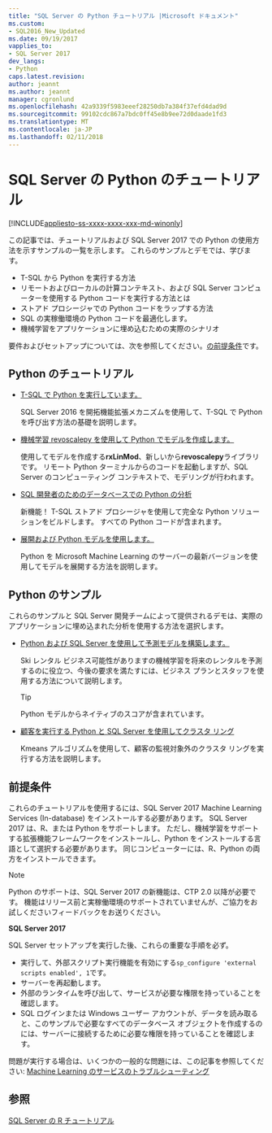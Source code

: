 ```yaml
---
title: "SQL Server の Python チュートリアル |Microsoft ドキュメント"
ms.custom:
- SQL2016_New_Updated
ms.date: 09/19/2017
vapplies_to:
- SQL Server 2017
dev_langs:
- Python
caps.latest.revision: 
author: jeannt
ms.author: jeannt
manager: cgronlund
ms.openlocfilehash: 42a9339f5983eeef28250db7a384f37efd4dad9d
ms.sourcegitcommit: 99102cdc867a7bdc0ff45e8b9ee72d0daade1fd3
ms.translationtype: MT
ms.contentlocale: ja-JP
ms.lasthandoff: 02/11/2018
---
```

# <a name="sql-server-python-tutorials"></a>SQL Server の Python のチュートリアル
[!INCLUDE[appliesto-ss-xxxx-xxxx-xxx-md-winonly](../../includes/appliesto-ss-xxxx-xxxx-xxx-md-winonly.md)]

この記事では、チュートリアルおよび SQL Server 2017 での Python の使用方法を示すサンプルの一覧を示します。 これらのサンプルとデモでは、学びます。

+ T-SQL から Python を実行する方法
+ リモートおよびローカルの計算コンテキスト、および SQL Server コンピューターを使用する Python コードを実行する方法とは
+ ストアド プロシージャでの Python コードをラップする方法
+ SQL の実稼働環境の Python コードを最適化します。
+ 機械学習をアプリケーションに埋め込むための実際のシナリオ

要件およびセットアップについては、次を参照してください。[の前提条件](#bkmk_Prerequisites)です。

## <a name="bkmk_pythontutorials"></a>Python のチュートリアル

+ [T-SQL で Python を実行しています。](run-python-using-t-sql.md)

   SQL Server 2016 を開拓機能拡張メカニズムを使用して、T-SQL で Python を呼び出す方法の基礎を説明します。

+ [機械学習 revoscalepy を使用して Python でモデルを作成します。](use-python-revoscalepy-to-create-model.md)

   使用してモデルを作成する**rxLinMod**、新しいから**revoscalepy**ライブラリです。 リモート Python ターミナルからのコードを起動しますが、SQL Server のコンピューティング コンテキストで、モデリングが行われます。

+ [SQL 開発者のためのデータベースでの Python の分析](sqldev-in-database-python-for-sql-developers.md)

  新機能！ T-SQL ストアド プロシージャを使用して完全な Python ソリューションをビルドします。 すべての Python コードが含まれます。

+ [展開および Python モデルを使用します。](..\python\publish-consume-python-code.md)

  Python を Microsoft Machine Learning のサーバーの最新バージョンを使用してモデルを展開する方法を説明します。

## <a name="python-samples"></a>Python のサンプル

これらのサンプルと SQL Server 開発チームによって提供されるデモは、実際のアプリケーションに埋め込まれた分析を使用する方法を選択します。

+ [Python および SQL Server を使用して予測モデルを構築します。](https://microsoft.github.io/sql-ml-tutorials/python/rentalprediction/)

  Ski レンタル ビジネス可能性がありますの機械学習を将来のレンタルを予測するのに役立つ、今後の要求を満たすには、ビジネス プランとスタッフを使用する方法について説明します。

  > [!TIP]
  > Python モデルからネイティブのスコアが含まれています。

+ [顧客を実行する Python と SQL Server を使用してクラスタ リング](https://microsoft.github.io/sql-ml-tutorials/python/customerclustering/)

    Kmeans アルゴリズムを使用して、顧客の監視対象外のクラスタ リングを実行する方法を説明します。

## <a name="bkmk_Prerequisites"></a>前提条件

これらのチュートリアルを使用するには、SQL Server 2017 Machine Learning Services (In-database) をインストールする必要があります。 SQL Server 2017 は、R、または Python をサポートします。 ただし、機械学習をサポートする拡張機能フレームワークをインストールし、Python をインストールする言語として選択する必要があります。 同じコンピューターには、R、Python の両方をインストールできます。

> [!NOTE]
>
> Python のサポートは、SQL Server 2017 の新機能は、CTP 2.0 以降が必要です。 機能はリリース前と実稼働環境のサポートされていませんが、ご協力をお試しくださいフィードバックをお送りください。

**SQL Server 2017**

SQL Server セットアップを実行した後、これらの重要な手順を必ず。

+ 実行して、外部スクリプト実行機能を有効にする`sp_configure 'external scripts enabled', 1`です。
+ サーバーを再起動します。
+ 外部のランタイムを呼び出して、サービスが必要な権限を持っていることを確認します。
+ SQL ログインまたは Windows ユーザー アカウントが、データを読み取ると、このサンプルで必要なすべてのデータベース オブジェクトを作成するのには、サーバーに接続するために必要な権限を持っていることを確認します。

問題が実行する場合は、いくつかの一般的な問題には、この記事を参照してください: [Machine Learning のサービスのトラブルシューティング](../machine-learning-troubleshooting-faq.md)

## <a name="see-also"></a>参照

[SQL Server の R チュートリアル](sql-server-r-tutorials.md)
